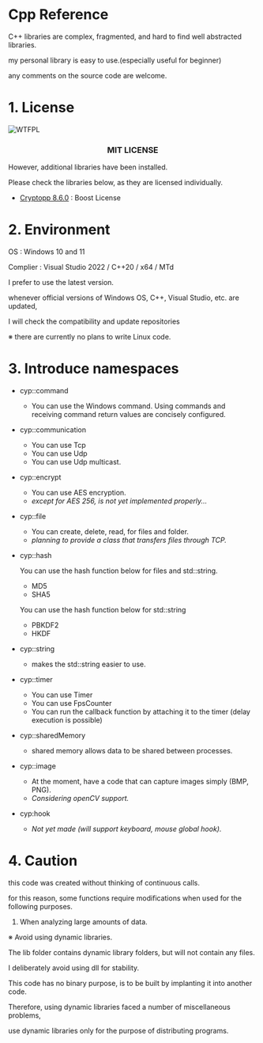 # Cpp Reference

C++ libraries are complex, fragmented, and hard to find well abstracted libraries.

my personal library is easy to use.(especially useful for beginner)

any comments on the source code are welcome.


# 1. License

![WTFPL](https://i.imgur.com/GklIXU7.png) 

<h3 align="center">MIT LICENSE</h1>

However, additional libraries have been installed.

Please check the libraries below, as they are licensed individually.

- [Cryptopp 8.6.0](https://github.com/weidai11/cryptopp) : Boost License

# 2. Environment


OS : Windows 10 and 11

Complier : Visual Studio 2022 / C++20 / x64 / MTd


I prefer to use the latest version.

whenever official versions of Windows OS, C++, Visual Studio, etc. are updated,

I will check the compatibility and update repositories

※ there are currently no plans to write Linux code.

# 3. Introduce namespaces
- cyp::command
    + You can use the Windows command. Using commands and receiving command return values are concisely configured.
- cyp::communication
    + You can use Tcp
    + You can use Udp
    + You can use Udp multicast.
- cyp::encrypt
    + You can use AES encryption.
    + *except for AES 256, is not yet implemented properly...*
- cyp::file
    + You can create, delete, read, for files and folder.
    + *planning to provide a class that transfers files through TCP.*
- cyp::hash

     You can use the hash function below for files and std::string.
    + MD5
    + SHA5
     
     You can use the hash function below for std::string
    + PBKDF2
    + HKDF
- cyp::string
    + makes the std::string easier to use.
- cyp::timer
    + You can use Timer
    + You can use FpsCounter
    + You can run the callback function by attaching it to the timer (delay execution is possible)
- cyp::sharedMemory
    + shared memory allows data to be shared between processes.
- cyp::image
    + At the moment, have a code that can capture images simply (BMP, PNG).
    + *Considering openCV support.*
- cyp:hook
    + *Not yet made (will support keyboard, mouse global hook).*
# 4. Caution

this code was created without thinking of continuous calls.

for this reason, some functions require modifications when used for the following purposes.

1. When analyzing large amounts of data.
 
※ Avoid using dynamic libraries.

   The lib folder contains dynamic library folders, but will not contain any files.

   I deliberately avoid using dll for stability.
    
   This code has no binary purpose, is to be built by implanting it into another code.
    

   Therefore, using dynamic libraries faced a number of miscellaneous problems,
    
   use dynamic libraries only for the purpose of distributing programs.
